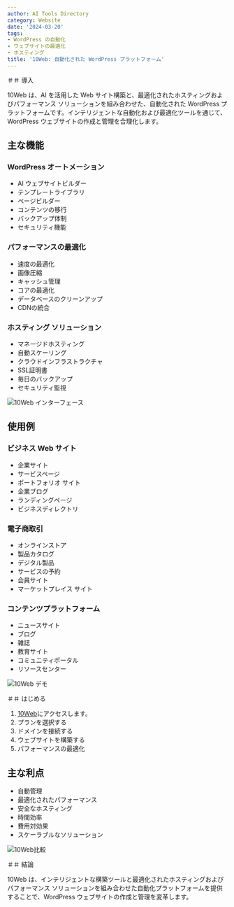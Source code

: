 ```yaml
---
author: AI Tools Directory
category: Website
date: '2024-03-20'
tags:
- WordPress の自動化
- ウェブサイトの最適化
- ホスティング
title: '10Web: 自動化された WordPress プラットフォーム'
---
```


＃＃ 導入

10Web は、AI を活用した Web サイト構築と、最適化されたホスティングおよびパフォーマンス ソリューションを組み合わせた、自動化された WordPress プラットフォームです。インテリジェントな自動化および最適化ツールを通じて、WordPress ウェブサイトの作成と管理を合理化します。

## 主な機能

### WordPress オートメーション
- AI ウェブサイトビルダー
- テンプレートライブラリ
- ページビルダー
- コンテンツの移行
- バックアップ体制
- セキュリティ機能

### パフォーマンスの最適化
- 速度の最適化
- 画像圧縮
- キャッシュ管理
- コアの最適化
- データベースのクリーンアップ
- CDNの統合

### ホスティング ソリューション
- マネージドホスティング
- 自動スケーリング
- クラウドインフラストラクチャ
- SSL証明書
- 毎日のバックアップ
- セキュリティ監視

![10Web インターフェース](/imgs/10web/interface.jpg)

## 使用例

### ビジネス Web サイト
- 企業サイト
- サービスページ
- ポートフォリオ サイト
- 企業ブログ
- ランディングページ
- ビジネスディレクトリ

### 電子商取引
- オンラインストア
- 製品カタログ
- デジタル製品
- サービスの予約
- 会員サイト
- マーケットプレイス サイト

### コンテンツプラットフォーム
- ニュースサイト
- ブログ
- 雑誌
- 教育サイト
- コミュニティポータル
- リソースセンター

![10Web デモ](/imgs/10web/demo.jpg)

＃＃ はじめる

1. [10Web](https://10web.io)にアクセスします。
2. プランを選択する
3. ドメインを接続する
4. ウェブサイトを構築する
5. パフォーマンスの最適化

## 主な利点

- 自動管理
- 最適化されたパフォーマンス
- 安全なホスティング
- 時間効率
- 費用対効果
- スケーラブルなソリューション

![10Web比較](/imgs/10web/comparison.jpg)

＃＃ 結論

10Web は、インテリジェントな構築ツールと最適化されたホスティングおよびパフォーマンス ソリューションを組み合わせた自動化プラットフォームを提供することで、WordPress ウェブサイトの作成と管理を変革します。